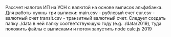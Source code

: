 Рассчет налогов ИП на УСН с валютой на основе выписок альфабанка.
Для работы нужны три выписки:
main.csv - рублевый счет
eur.csv - валютный счет
transit.csv - транзитный валютный счет.
Следует создать папку ./data в ней папку соответствующую году (e.g. ./data/2019), туда положить файлы с выписками и потом запустить
node calc.js 2019
